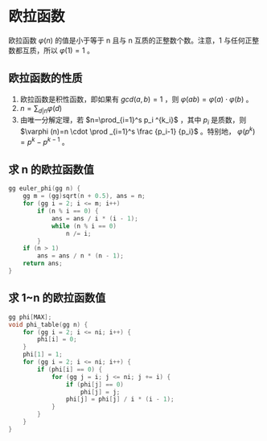 # 欧拉函数

欧拉函数 $\varphi (n)$ 的值是小于等于 n 且与 n 互质的正整数个数。注意，1 与任何正整数都互质，所以 $\varphi (1)=1$ 。

## 欧拉函数的性质

1. 欧拉函数是积性函数，即如果有 $gcd(a,b)=1$ ，则 $\varphi (ab)=\varphi (a)\cdot \varphi (b)$ 。
2. $n=\sum_{d|n} \varphi (d)$
3. 由唯一分解定理，若 $n=\prod_{i=1}^s p_i ^{k_i}$ ，其中 $p_i$ 是质数，则 $\varphi (n)=n \cdot \prod _{i=1}^s \frac {p_i-1} {p_i}$ 。特别地， $\varphi (p^k)=p^k-p^{k-1}$ 。

## 求 n 的欧拉函数值

```cpp
gg euler_phi(gg n) {
    gg m = (gg)sqrt(n + 0.5), ans = n;
    for (gg i = 2; i <= m; i++)
        if (n % i == 0) {
            ans = ans / i * (i - 1);
            while (n % i == 0)
                n /= i;
        }
    if (n > 1)
        ans = ans / n * (n - 1);
    return ans;
}
```

## 求 1~n 的欧拉函数值

```cpp
gg phi[MAX];
void phi_table(gg n) {
    for (gg i = 2; i <= ni; i++) {
        phi[i] = 0;
    }
    phi[1] = 1;
    for (gg i = 2; i <= ni; i++) {
        if (phi[i] == 0) {
            for (gg j = i; j <= ni; j += i) {
                if (phi[j] == 0)
                    phi[j] = j;
                phi[j] = phi[j] / i * (i - 1);
            }
        }
    }
}
```

